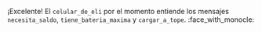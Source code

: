 ¡Excelente! El `celular_de_eli` por el momento entiende los mensajes `necesita_saldo`, `tiene_bateria_maxima` y `cargar_a_tope`. :face_with_monocle: